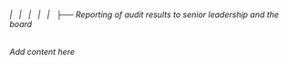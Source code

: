 ###### |   |   |   |   |   ├── Reporting of audit results to senior leadership and the board

*Add content here*